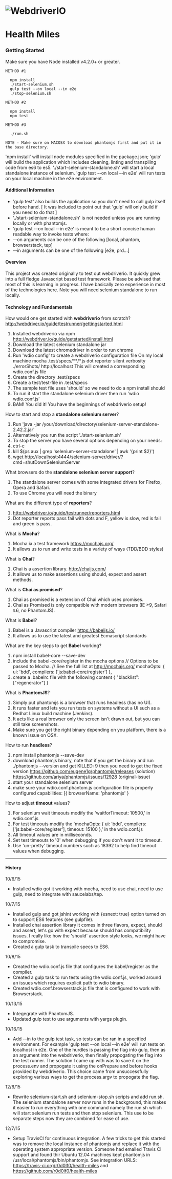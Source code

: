 
![WebdriverIO](http://www.christian-bromann.com/wdio.png)
===========
# Health Miles
### Getting Started
Make sure you have Node installed v4.2.0+ or greater.

	METHOD #1
	
	  npm install
	  ./start-selenium.sh
      gulp test --on local --in e2e
      ./stop-selenium.sh
    
    METHOD #2
   
      npm install
      npm test
    
    METHOD #3
   
      ./run.sh
    
    NOTE - Make sure on MACOSX to download phantomjs first and put it in the base directory.
    
'npm install' will install node modules specified in the package.json;
'gulp' will build the application which includes cleaning, linting and transpiling code from es6 to es5. './start-selenium-standalone.sh' will start a local standalone instance of selenium. 'gulp test --on local --in e2e' will run tests on your local machine in the e2e environment.

#### Additional Information
 * 'gulp test' also builds the application so you don't need to call gulp itself before hand. [ It was included to point out that 'gulp' will only build if you need to do that ]
 * './start-selenium-standalone.sh' is not needed unless you are running locally or with phantomjs.
 * 'gulp test --on local --in e2e' is meant to be a short concise human readable way to invoke tests where:
 *  --on arguments can be one of the following [local, phantom, browserstack, tep] 
 *  --in arguments can be one of the following [e2e, prd...]
    
#### Overview

This project was created originally to test out webdriverio. It quickly grew into a full fledge Javascript based test framework. Please be advised that most of this is learning in progress. I have basically zero experience in most of the technologies here. Note you will need selenium standalone to run locally.
 

#### Technology and Fundamentals

How would one get started with **webdriverio** from scratch? <http://webdriver.io/guide/testrunner/gettingstarted.html>

 1. Installed webdriverio via npm <http://webdriver.io/guide/getstarted/install.html>
 2. Download the latest selenium standalone jar
 3. Download the latest chromedriver in order to run chrome
 4. Run 'wdio config' to create a webdriverio configuration file 
        On my local machine
        mocha
        .test/specs/**/*.js
        dot reporter
        silent verbosity
        ./errorShots/
        http://localhost
     This will created a corresponding wdio.conf.js file
  5. Create the directory .test/specs
  6. Create a test/test-file in .test/specs 
  7. The sample test file uses 'should' so we need to do a npm install should
  8. To run it start the standalone selenium driver then run 'wdio wdio.conf.js'
  9. BAM! You did it! You have the beginnings of webdriverio setup!         

How to start and stop a **standalone selenium server**?

  1. Run 'java -jar /your/download/directory/selenium-server-standalone-2.42.2.jar'
  2. Alternatively you run the script './start-selenium.sh'
  3. To stop the server you have several options depending on your needs:
  4. ctrl-c
  5. kill $(ps aux | grep 'selenium-server-standalone' | awk '{print $2}')
  6. wget http://localhost:4444/selenium-server/driver/?cmd=shutDownSeleniumServer

What browsers do the **standalone selenium server support**?

  1. The standalone server comes with some integrated drivers for Firefox, Opera and Safari.
  2. To use Chrome you will need the binary

What are the different type of **reporters**?

  1. http://webdriver.io/guide/testrunner/reporters.html
  2. Dot reporter reports pass fail with dots and F, yellow is slow, red is fail and green is pass.

What is **Mocha**?

  1. Mocha ia a test framework
      https://mochajs.org/
  2. It allows us to run and write tests in a variety of ways (TDD/BDD styles)

What is **Chai**?

  1. Chai is a assertion library.
      http://chaijs.com/
  2. It allows us to make assertions using should, expect and assert methods.

What is **Chai as promised**?

  1. Chai as promised is a extension of Chai which uses promises.
  2. Chai as Promised is only compatible with modern browsers (IE ≥9, Safari ≥6, no PhantomJS).

What is **Babel**?

  1. Babel is a Javascript compiler 
      https://babeljs.io/
  2. It allows us to use the latest and greatest Ecmascript standards

What are the key steps to get **Babel** working? 

  1. npm install babel-core --save-dev
  2. include the babel-core/register in the mocha options 
      // Options to be passed to Mocha.
      // See the full list at http://mochajs.org/
      mochaOpts: {
        ui: 'bdd',
        compilers: ['js:babel-core/register']
      },
  3. create a .babelrc file with the following content
      {
        "blacklist": ["regenerator"]
      }

What is **PhantomJS**?

  1. Simply put phantomjs is a browser that runs headless (has no UI).
  2. It runs faster and lets you run tests on systems without a UI such as a Redhat Linux build machine (Jenkins).
  3. It acts like a real browser only the screen isn't drawn out, but you can still take screenshots.
  4. Make sure you get the right binary depending on you platform, there is a known issue on OSX.

How to run **headless**?

  1. npm install phantomjs --save-dev
  2. download phantomjs binary, note that if you get the binary and run ./phantomjs --version and get KILLED: 9 then you need to get the fixed version
     https://github.com/eugene1g/phantomjs/releases (solution)
     https://github.com/ariya/phantomjs/issues/12928 (original-issue)
  3. start your standalone selenium server
  4. make sure your wdio.conf.phantom.js configuration file is properly configured
      capabilities: [{
         browserName: 'phantomjs'
      }
      
How to adjust **timeout** values?

  1. For selenium wait timeouts modify the 'waitforTimeout: 10500,' in wdio.conf.js 
  2. For test timeouts modify the 'mochaOpts: {
        ui: 'bdd',
        compilers: ['js:babel-core/register'],
        timeout: 15100
    },' in the wdio.conf.js
  3. All timeout values are in milliseconds.
  4. Set test timeouts to '0' when debugging if you don't want it to timeout.
  5. Use 'un-pretty' timeout numbers such as 18392 to help find timeout values when debugging. 
      
	 

---
#### History

10/6/15

  - Installed wdio got it working with mocha, need to use chai, need to use gulp, need to integrate with saucelabs/tep. 

10/7/15

  - Installed gulp and got jshint working with {esnext: true} option turned on to support ES6 features (see gulpfile). 
  - Installed chai assertion library it comes in three flavors, expect, should and assert, let's go with expect because should has compatibility issues. I really like how the 'should' assertion style looks, we might have to compromise.
  - Created a gulp task to transpile specs to ES6. 

10/8/15

  - Created the wdio.conf.js file that configures the babel/register as the compiler. 
  - Created a gulp task to run tests using the wdio.conf.js, worked around an issues which requires explicit path to wdio binary.
  - Created wdio.conf.browserstack.js file that is configured to work with Browserstack.

10/13/15

  - Integegrate with PhantomJS.
  - Updated gulp test to use arguments with yargs plugin.

10/16/15

  - Add --in to the gulp test task, so tests can be ran in a specified environment. For example 'gulp test --on local --in e2e' will run tests on localhost in e2e. One of the hurdles is passing the flag into gulp, then as an argument into the webdriverio, then finally propogating the flag into the test runner. The solution I came up with was to save it on the process.env and propogate it using the onPrepare and before hooks provided by webdriverio. This choice came from unsuccessfully exploring various ways to get the process.argv to propogate the flag.

12/6/15

  - Rewrite selenium-start.sh and selenium-stop.sh scripts and add run.sh. The selenium standalone server now runs in the background, this makes it easier to run everything with one command namely the run.sh which will start selenium run tests and then stop selenium. This use to be separate steps now they are combined for ease of use.

12/7/15

  - Setup TravisCI for continuous integration. A few tricks to get this started was to remove the local instance of phantomjs and replace it with the operating system appropriate version. Someone had emailed Travis CI support and found thir Ubuntu 12.04 machines kept phantomjs in /usr/local/phantomjs/bin/phantomjs. See integration URLS: <https://travis-ci.org/r0d0lf0/health-miles> and <https://github.com/r0d0lf0/health-miles>


[^1]: Credit to Peter M. for sharing his info on webdriverio helping me understand some of the details.
